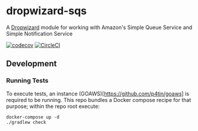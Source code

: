 # dropwizard-sqs

A [Dropwizard](https://github.com/SmartThingsOSS/dropwizard-common) module for working with Amazon's Simple Queue Service and Simple Notification Service

[![codecov](https://codecov.io/gh/SmartThingsOSS/dropwizard-sqs/branch/master/graph/badge.svg)](https://codecov.io/gh/SmartThingsOSS/dropwizard-sqs)
[![CircleCI](https://circleci.com/gh/SmartThingsOSS/dropwizard-sqs/tree/master.svg?style=svg)](https://circleci.com/gh/SmartThingsOSS/dropwizard-sqs/tree/master)

## Development

### Running Tests

To execute tests, an instance (GOAWS)[https://github.com/p4tin/goaws] is required to be running. This repo bundles 
a Docker compose recipe for that purpose; within the repo root execute:

```
docker-compose up -d
./gradlew check
```
